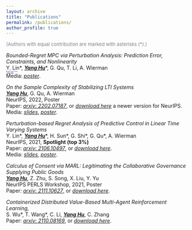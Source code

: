 ```yaml
---
layout: archive
title: "Publications"
permalink: /publications/
author_profile: true
---
```


<font size="2" color="gray">(Authors with equal contribution are marked with asterisks (*).)</font>

*Bounded-Regret MPC via Perturbation Analysis: Prediction Error, Constraints, and Nonlinearity*  
Y. Lin\*, <u><b><i>Yang Hu</i></b></u>\*, G. Qu, T. Li, A. Wierman  
<span style="font-size:3;color:blue">NeurIPS, 2022, Poster</span>  
<span style="font-size:1;">Paper: [*arxiv: 2210.12312*](https://arxiv.org/abs/2210.12312), or [*download here*](/files/papers/2022A_NeurIPS'22_MPC_perturbation-based_pipeline.pdf).</span>  
Media: [*poster*](/files/slides/2022A_NeurIPS'22_MPC_perturbation-based_pipeline_poster.pdf).

*On the Sample Complexity of Stabilizing LTI Systems*  
<u><b><i>Yang Hu</i></b></u>, G. Qu, A. Wierman  
NeurIPS, 2022, Poster  
Paper: [*arxiv: 2202.07187*](https://arxiv.org/abs/2202.07187), or [*download here*](/files/papers/2021B_NeurIPS'22_LTI_stabilizing_complexity.pdf) a newer version for NeurIPS.  
Media: [*slides*](/files/slides/2021B_NeurIPS'22_LTI_stabilizing_complexity_slides.pdf), [*poster*](/files/slides/2021B_NeurIPS'22_LTI_stabilizing_complexity_poster.pdf).

*Perturbation-based Regret Analysis of Predictive Control in Linear Time Varying Systems*  
Y. Lin\*, <u><b><i>Yang Hu</i></b></u>\*, H. Sun\*, G. Shi\*, G. Qu\*, A. Wierman  
NeurIPS, 2021, **Spotlight (top 3%)**  
Paper: [*arxiv: 2106.10497*](https://arxiv.org/abs/2106.10497), or [*download here*](/files/papers/2021A_NeurIPS'21_MPC_regret_analysis.pdf).  
Media: [*slides*](/files/slides/2021A_MPC_regret_analysis_slides.pdf), [*poster*](/files/slides/2021A_MPC_regret_analysis_poster.pdf).

*Calculus of Consent via MARL: Legitimating the Collaborative Governance Supplying Public Goods*  
<u><b><i>Yang Hu</i></b></u>, Z. Zhu, S. Song, X. Liu, Y. Yu  
NeurIPS PERLS Workshop, 2021, Poster  
Paper: [*arxiv: 2111.10627*](https://arxiv.org/abs/2111.10627), or [*download here*](/files/papers/2021_PERLS'21_COVID19_MARL.pdf).

*Containerized Distributed Value-Based Multi-Agent Reinforcement Learning,*  
S. Wu\*, T. Wang\*, C. Li, <u><b><i>Yang Hu</i></b></u>, C. Zhang  
Paper: [*arxiv: 2110.08169*](https://arxiv.org/abs/2110.08169), or [*download here*](/files/papers/2021_distributed_MARL_framework.pdf).